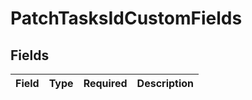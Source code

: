 # PatchTasksIdCustomFields


## Fields

| Field       | Type        | Required    | Description |
| ----------- | ----------- | ----------- | ----------- |